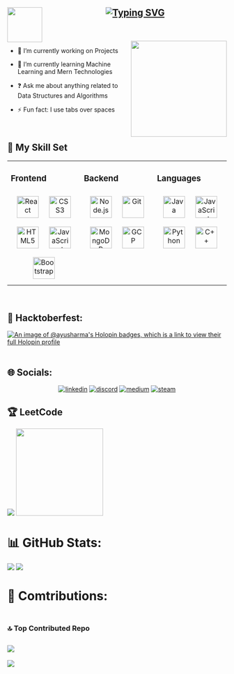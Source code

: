 

## <img src="https://gifdb.com/images/high/hello-madagascar-penguin-7pernnlu5b6aad3y.gif" align="left" width="80" height="80"/>  <div align="center"> [![Typing SVG](https://readme-typing-svg.herokuapp.com?font=Fira+Code&duration=4000&pause=500&color=FC9D70&width=435&lines=%F0%9F%99%8F+I'm+Ayush+a+full-time+full-stack;+Computer+Science+%F0%9F%A7%91%E2%80%8D%F0%9F%92%BB+Student)](https://git.io/typing-svg)</div>
  <br><br>
<img src="https://user-images.githubusercontent.com/74038190/235224431-e8c8c12e-6826-47f1-89fb-2ddad83b3abf.gif" align="right" height="220">


  
- 🔭 I’m currently working on Projects

- 🌱 I’m currently learning Machine Learning and Mern Technologies

- ❓ Ask me about anything related to Data Structures and Algorithms

- ⚡ Fun fact: I use tabs over spaces

<br/>

## 🧠 My Skill Set

<table><tr><td valign="top" width="33%">

### Frontend

<div align="center">  
<a href="https://reactjs.org/" target="_blank"><img style="margin: 10px" src="https://profilinator.rishav.dev/skills-assets/react-original-wordmark.svg" alt="React" height="50" /></a>  
<a href="https://www.w3schools.com/css/" target="_blank"><img style="margin: 10px" src="https://profilinator.rishav.dev/skills-assets/css3-original-wordmark.svg" alt="CSS3" height="50" /></a>  
<a href="https://en.wikipedia.org/wiki/HTML5" target="_blank"><img style="margin: 10px" src="https://profilinator.rishav.dev/skills-assets/html5-original-wordmark.svg" alt="HTML5" height="50" /></a> 
<a href="https://www.javascript.com/" target="_blank"><img style="margin: 10px" src="https://profilinator.rishav.dev/skills-assets/javascript-original.svg" alt="JavaScript" height="50" /></a>  
<a href="https://getbootstrap.com/docs/3.4/javascript/" target="_blank"><img style="margin: 10px" src="https://profilinator.rishav.dev/skills-assets/bootstrap-plain.svg" alt="Bootstrap" height="50" /></a>  
</div>

</td><td valign="top" width="33%">

### Backend

<div align="center">  
<a href="https://nodejs.org/" target="_blank"><img style="margin: 10px" src="https://profilinator.rishav.dev/skills-assets/nodejs-original-wordmark.svg" alt="Node.js" height="50" /></a>  
<a href="https://github.com/" target="_blank"><img style="margin: 10px" src="https://profilinator.rishav.dev/skills-assets/git-scm-icon.svg" alt="Git" height="50" /></a>  
<a href="https://www.mongodb.com/" target="_blank"><img style="margin: 10px" src="https://profilinator.rishav.dev/skills-assets/mongodb-original-wordmark.svg" alt="MongoDB" height="50" /></a>  
<a href="https://cloud.google.com/" target="_blank"><img style="margin: 10px" src="https://profilinator.rishav.dev/skills-assets/google_cloud-icon.svg" alt="GCP" height="50" /></a>  
</div>

</td><td valign="top" width="33%">

### Languages

<div align="center">  
<a href="https://www.java.com/" target="_blank"><img style="margin: 10px" src="https://profilinator.rishav.dev/skills-assets/java-original-wordmark.svg" alt="Java" height="50" /></a>  
<a href="https://www.javascript.com/" target="_blank"><img style="margin: 10px" src="https://profilinator.rishav.dev/skills-assets/javascript-original.svg" alt="JavaScript" height="50" /></a>  
<a href="https://www.python.org/" target="_blank"><img style="margin: 10px" src="https://profilinator.rishav.dev/skills-assets/python-original.svg" alt="Python" height="50" /></a>  
<a href="https://www.cplusplus.com/" target="_blank"><img style="margin: 10px" src="https://profilinator.rishav.dev/skills-assets/cplusplus-original.svg" alt="C++" height="50" /></a>  
</div>

</td></tr></table>

<br/>

## 🏅 Hacktoberfest:

[![An image of @ayusharma's Holopin badges, which is a link to view their full Holopin profile](https://holopin.me/ayusharma)](https://holopin.io/@ayusharma)

<img src="https://user-images.githubusercontent.com/74038190/212284100-561aa473-3905-4a80-b561-0d28506553ee.gif" width="1200" height="5">

## 🌐 Socials:

<p align="center">
  <a href="https://www.linkedin.com/in/ayusharma3"><img src="https://img.icons8.com/color/96/000000/linkedin.png" alt="linkedin"/></a>
  <a href="https://discordapp.com/users/ayusharma."><img src="https://img.icons8.com/color/96/000000/discord-logo.png" alt="discord"/></a>
  <a href="https://medium.com/@ayusharma14122003"><img src="https://img.icons8.com/color/96/000000/medium-logo.png" alt="medium"/></a>
  <a href="https://steamcommunity.com/profiles/76561199047128081"><img src="https://img.icons8.com/fluent/96/000000/steam.png" alt="steam"/></a>
</p>


## 🏆 LeetCode

![](https://leetcard.jacoblin.cool/ayusharma03?ext=activity)
<img src="https://user-images.githubusercontent.com/74038190/213866269-5d00981c-7c98-46d7-8a8e-16f462f15227.gif" width="200">


# 📊 GitHub Stats:

![](https://github-readme-stats.vercel.app/api?username=ayusharma03&theme=dracula&hide_border=true&include_all_commits=true&count_private=true)            ![](https://github-readme-stats.vercel.app/api/top-langs/?username=ayusharma03&theme=dracula&hide_border=true&include_all_commits=true&count_private=true&layout=compact)<br/>

# 🤝 Comtributions:
<img src="https://user-images.githubusercontent.com/74038190/212284100-561aa473-3905-4a80-b561-0d28506553ee.gif" width="1200" height="5">

### 🔝 Top Contributed Repo
## ![](https://github-contributor-stats.vercel.app/api?username=ayusharma03&limit=5&theme=dark&combine_all_yearly_contributions=true)

[![](https://visitcount.itsvg.in/api?id=ayusharma03&icon=2&color=6)](https://visitcount.itsvg.in)

